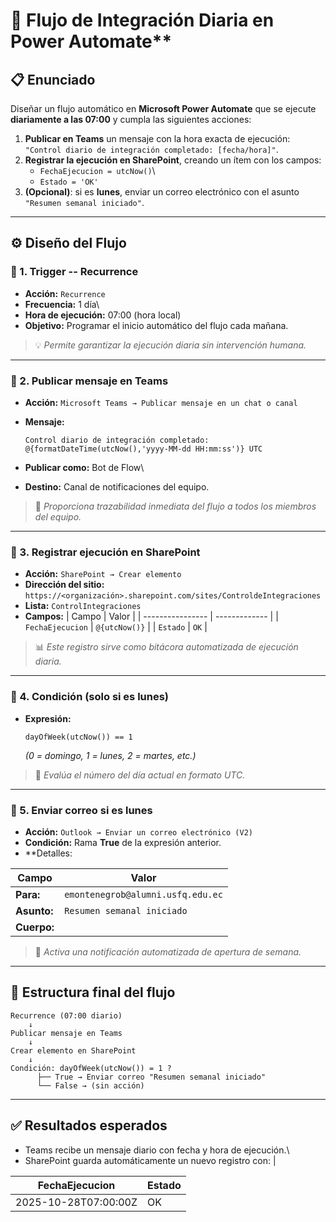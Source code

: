 # 🧠 Flujo de Integración Diaria en Power Automate**

## 📋 **Enunciado**

Diseñar un flujo automático en **Microsoft Power Automate** que se
ejecute **diariamente a las 07:00** y cumpla las siguientes acciones:

1.  **Publicar en Teams** un mensaje con la hora exacta de ejecución:\
    `"Control diario de integración completado: [fecha/hora]"`.
2.  **Registrar la ejecución en SharePoint**, creando un ítem con los
    campos:
    -   `FechaEjecucion = utcNow()`\
    -   `Estado = 'OK'`
3.  **(Opcional)**: si es **lunes**, enviar un correo electrónico con el
    asunto\
    `"Resumen semanal iniciado"`.

------------------------------------------------------------------------

## ⚙️ **Diseño del Flujo**

### 🔹 1. **Trigger -- Recurrence**

-   **Acción:** `Recurrence`
-   **Frecuencia:** 1 día\
-   **Hora de ejecución:** 07:00 (hora local)
-   **Objetivo:** Programar el inicio automático del flujo cada mañana.

> 💡 *Permite garantizar la ejecución diaria sin intervención humana.*

------------------------------------------------------------------------

### 🔹 2. **Publicar mensaje en Teams**

-   **Acción:** `Microsoft Teams → Publicar mensaje en un chat o canal`

-   **Mensaje:**

    ``` text
    Control diario de integración completado: @{formatDateTime(utcNow(),'yyyy-MM-dd HH:mm:ss')} UTC
    ```

-   **Publicar como:** Bot de Flow\

-   **Destino:** Canal de notificaciones del equipo.

> 💬 *Proporciona trazabilidad inmediata del flujo a todos los miembros
> del equipo.*

------------------------------------------------------------------------

### 🔹 3. **Registrar ejecución en SharePoint**

-   **Acción:** `SharePoint → Crear elemento`
-   **Dirección del sitio:**\
    `https://<organización>.sharepoint.com/sites/ControldeIntegraciones`
-   **Lista:** `ControlIntegraciones`
-   **Campos:**
| Campo            | Valor         |
| ---------------- | ------------- |
| `FechaEjecucion` | `@{utcNow()}` |
| `Estado`         | `OK`          |


> 📊 *Este registro sirve como bitácora automatizada de ejecución
> diaria.*

------------------------------------------------------------------------

### 🔹 4. **Condición (solo si es lunes)**

-   **Expresión:**

    ``` text
    dayOfWeek(utcNow()) == 1
    ```

    *(0 = domingo, 1 = lunes, 2 = martes, etc.)*

> 🔎 *Evalúa el número del día actual en formato UTC.*

------------------------------------------------------------------------

### 🔹 5. **Enviar correo si es lunes**

-   **Acción:** `Outlook → Enviar un correo electrónico (V2)`
-   **Condición:** Rama **True** de la expresión anterior.
-   **Detalles:
  
  Campo       | Valor                             |
| ----------- | --------------------------------- |
| **Para:**   | `emontenegrob@alumni.usfq.edu.ec` |
| **Asunto:** | `Resumen semanal iniciado`        |
| **Cuerpo:** |                                   |

> 📧 *Activa una notificación automatizada de apertura de semana.*

------------------------------------------------------------------------

## 🧩 **Estructura final del flujo**

``` plaintext
Recurrence (07:00 diario)
    ↓
Publicar mensaje en Teams
    ↓
Crear elemento en SharePoint
    ↓
Condición: dayOfWeek(utcNow()) = 1 ?
      ├── True → Enviar correo "Resumen semanal iniciado"
      └── False → (sin acción)
```

------------------------------------------------------------------------

## ✅ **Resultados esperados**

-   Teams recibe un mensaje diario con fecha y hora de ejecución.\
-   SharePoint guarda automáticamente un nuevo registro con: \|
  
| FechaEjecucion       | Estado |
| -------------------- | ------ |
| 2025-10-28T07:00:00Z | OK     |

